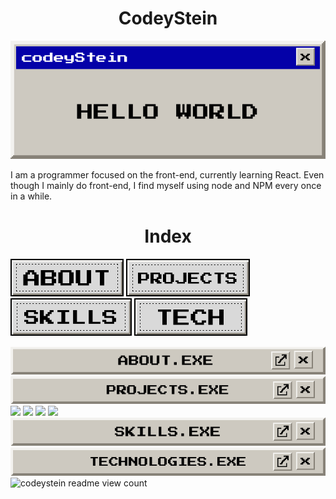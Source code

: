 
<h1 align="center">CodeyStein</h1>
<p align="center">
  <img src="https://raw.githubusercontent.com/codeyStein/codeyStein/main/assets/banner.gif" alt="codeyStein readme banner - designed by codeyStein">
<!-- ### Hi there 👋, my name is codeyStein #### Passionate front-end developer -->


<p> I am a programmer focused on the front-end, currently learning React. Even though I mainly do front-end, I find myself using node and NPM every once in a while. </p>

<!-- INDEX -->
  <h1 align="center">Index</h1>
  <p>
  <img src="https://raw.githubusercontent.com/codeyStein/codeyStein/main/assets/buttons/about.png" alt="codeystein about button">
  <img src="https://raw.githubusercontent.com/codeyStein/codeyStein/main/assets/buttons/projects.png" alt="codeystein projects button">
  <img src="https://raw.githubusercontent.com/codeyStein/codeyStein/main/assets/buttons/skills.png" alt="codeystein skills button">
  <img src="https://raw.githubusercontent.com/codeyStein/codeyStein/main/assets/buttons/technologies.png" alt="codeystein technologies button">
  </p>

  <img src="https://raw.githubusercontent.com/codeyStein/codeyStein/main/assets/headers/about.png" alt="CodeyStein About Section">
  <img src="https://raw.githubusercontent.com/codeyStein/codeyStein/main/assets/headers/projects.png" alt="CodeyStein Projects Section">
       <a href="https://github.com/codeystein/ProtectCorals" target="_blank"><img src="https://github.com/codeyStein/protectcorals" width="300" /></a>
       <a href="https://github.com/codeystein/buttonlab" target="_blank"><img src="https://github.com/codeyStein/buttonlab" width="300" /></a>
       <a href="https://github.com/codeystein/the-net-blog" target="_blank"><img src="https://github.com/codeyStein/the-net-blog" width="300" /></a>
       <a href="https://github.com/codeystein/dotfiles" target="_blank"><img src="https://github.com/codeyStein/dotfiles" width="300" /></a>
  <img src="https://raw.githubusercontent.com/codeyStein/codeyStein/main/assets/headers/skills.png" alt="CodeyStein Skills Section">
  <img src="https://raw.githubusercontent.com/codeyStein/codeyStein/main/assets/headers/technologies.png" alt="CodeyStein Technologies Section">

<!--
<p> Skills: HTML / CSS / JavaScript / SCSS/SASS / Git / Figma </p>
<p> Skills: HTML / CSS / JavaScript / SCSS/SASS / Git / Figma </p>
<p>- 🔭 I’m currently working on the ProtectCorals Landing Page </p>
<p> - 🌱 I’m currently learning React </p>
<p> - ⚡ Fun fact: Twenty One Pilots is my favourite band :) </p>
-->
<img src="https://profile-counter.glitch.me/notme/count.svg" alt="codeystein readme view count">


</p>


